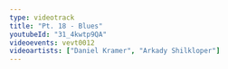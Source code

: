 ```yaml
---
type: videotrack
title: "Pt. 18 - Blues"
youtubeId: "31_4kwtp9QA"
videoevents: vevt0012
videoartists: ["Daniel Kramer", "Arkady Shilkloper"]
---
```

